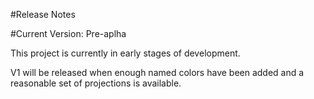 #Release Notes

#Current Version: Pre-aplha

This project is currently in early stages of development.

V1 will be released when enough named colors have been added and a reasonable set of projections is available.